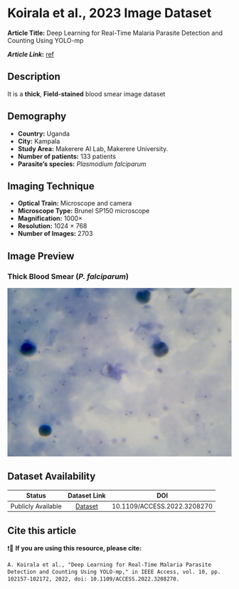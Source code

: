 # **Koirala et al., 2023 Image Dataset**  
**Article Title:** Deep Learning for Real-Time Malaria Parasite Detection and Counting Using YOLO-mp

**_Article Link_:** [ref](https://ieeexplore.ieee.org/document/9896857/)

## **Description**
It is a **thick**, **Field-stained** blood smear image dataset 

## **Demography**
+ **Country:** Uganda
+ **City:** Kampala
+ **Study Area:** Makerere AI Lab, Makerere University.
+ **Number of patients:** 133 patients
+ **Parasite’s species:** _Plasmodium falciparum_


## **Imaging Technique**
+ **Optical Train:** Microscope and camera
+ **Microscope Type:** Brunel SP150 microscope
+ **Magnification:** 1000×
+ **Resolution:** 1024 × 768 
+ **Number of Images:** 2703


## **Image Preview**
### **Thick Blood Smear (_P. falciparum_)**
![Figure 2](https://github.com/ItunuIsewon/Malaria-Blood-Smear-Images/blob/main/Images/Koirala%20et%20al..jpg)


## **Dataset Availability**
|**Status**|**Dataset Link**|**DOI**|
|:---:|:---:|:---:|
|Publicly Available| [Dataset](https://air.ug/microscopy_dataset/)| 10.1109/ACCESS.2022.3208270|


## **Cite this article**
❗🛑 **If you are using this resource, please cite:**
```
A. Koirala et al., "Deep Learning for Real-Time Malaria Parasite Detection and Counting Using YOLO-mp," in IEEE Access, vol. 10, pp. 102157-102172, 2022, doi: 10.1109/ACCESS.2022.3208270.
```
